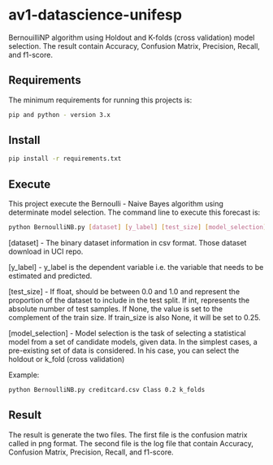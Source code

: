 # av1-datascience-unifesp
BernouilliNP algorithm using Holdout and K-folds (cross validation) model selection. The result contain Accuracy, Confusion Matrix, Precision, Recall, and f1-score.

## Requirements
The minimum requirements for running this projects is:
```sh
pip and python - version 3.x
```

## Install

```sh
pip install -r requirements.txt
```

## Execute

This project execute the Bernoulli - Naive Bayes algorithm using determinate model selection. The command line to execute this forecast is:

```sh
python BernoulliNB.py [dataset] [y_label] [test_size] [model_selection]
```

[dataset] - The binary dataset information in csv format. Those dataset download in UCI repo.

[y_label] - y_label is the dependent variable i.e. the variable that needs to be estimated and predicted.

[test_size] - If float, should be between 0.0 and 1.0 and represent the proportion of the dataset to include in the test split. If int, represents the absolute number of test samples. If None, the value is set to the complement of the train size. If train_size is also None, it will be set to 0.25.

[model_selection] - Model selection is the task of selecting a statistical model from a set of candidate models, given data. In the simplest cases, a pre-existing set of data is considered. In his case, you can select the holdout or k_fold (cross validation)   

Example:

```sh
python BernoulliNB.py creditcard.csv Class 0.2 k_folds
```

## Result

The result is generate the two files. The first file is the confusion matrix called in png format. The second file is the log file that contain Accuracy, Confusion Matrix, Precision, Recall, and f1-score.
